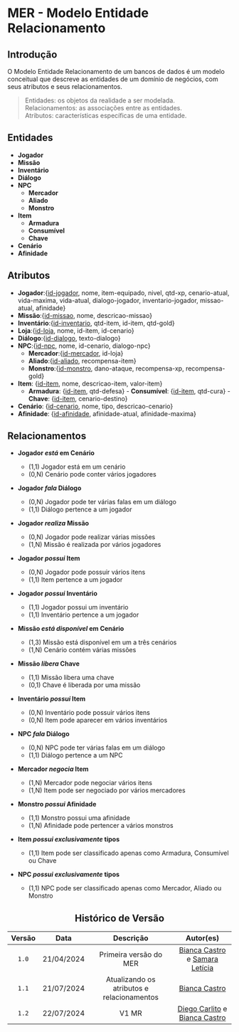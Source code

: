 # MER - Modelo Entidade Relacionamento

## Introdução

O Modelo Entidade Relacionamento de um bancos de dados é um modelo conceitual que descreve as entidades de um domínio de negócios, com seus atributos e seus relacionamentos.

> Entidades: os objetos da realidade a ser modelada.<br>
> Relacionamentos: as associações entre as entidades.<br>
> Atributos: características específicas de uma entidade.<br>


## Entidades

- **Jogador**
- **Missão**
- **Inventário**
- **Diálogo**
- **NPC**
    - **Mercador**
    - **Aliado**
    - **Monstro**
- **Item**
     - **Armadura**
     - **Consumível**
    - **Chave**
- **Cenário**
- **Afinidade**

## Atributos

- **Jogador**:{<ins>id-jogador</ins>, nome, item-equipado, nivel, qtd-xp, cenario-atual, vida-maxima, vida-atual, dialogo-jogador, inventario-jogador, missao-atual, afinidade}
- **Missão**:{<ins>id-missao</ins>, nome, descricao-missao}
- **Inventário**:{<ins>id-inventario</ins>, qtd-item, id-item, qtd-gold}
- **Loja**:{<ins>id-loja</ins>, nome, id-item, id-cenario}
- **Diálogo**:{<ins>id-dialogo</ins>, texto-dialogo}
- **NPC**:{<ins>id-npc</ins>, nome, id-cenario, dialogo-npc}
     - **Mercador**:{<ins>id-mercador</ins>, id-loja}
     - **Aliado**:{<ins>id-aliado</ins>, recompensa-item}
     - **Monstro**:{<ins>id-monstro</ins>, dano-ataque, recompensa-xp, recompensa-gold}
- **Item**: {<ins>id-item</ins>, nome, descricao-item, valor-item}
     - **Armadura**: {<ins>id-item</ins>, qtd-defesa}
      - **Consumível**: {<ins>id-item</ins>, qtd-cura}
      - **Chave**: {<ins>id-item</ins>, cenario-destino}
- **Cenário**: {<ins>id-cenario</ins>, nome, tipo, descricao-cenario}
- **Afinidade**: {<ins>id-afinidade</ins>, afinidade-atual, afinidade-maxima}

## Relacionamentos

- **Jogador _está_ em Cenário**
  - (1,1) Jogador está em um cenário
  - (0,N) Cenário pode conter vários jogadores

- **Jogador _fala_ Diálogo**
  - (0,N) Jogador pode ter várias falas em um diálogo
  - (1,1) Diálogo pertence a um jogador

- **Jogador _realiza_ Missão**
  - (0,N) Jogador pode realizar várias missões
  - (1,N) Missão é realizada por vários jogadores

- **Jogador _possui_ Item**
  - (0,N) Jogador pode possuir vários itens
  - (1,1) Item pertence a um jogador

- **Jogador _possui_ Inventário**
  - (1,1) Jogador possui um inventário
  - (1,1) Inventário pertence a um jogador

- **Missão _está disponível_ em Cenário**
  - (1,3) Missão está disponível em um a três cenários
  - (1,N) Cenário contém várias missões

- **Missão _libera_ Chave**
  - (1,1) Missão libera uma chave
  - (0,1) Chave é liberada por uma missão

- **Inventário _possui_ Item**
  - (0,N) Inventário pode possuir vários itens
  - (0,N) Item pode aparecer em vários inventários

- **NPC _fala_ Diálogo**
  - (0,N) NPC pode ter várias falas em um diálogo
  - (1,1) Diálogo pertence a um NPC

- **Mercador _negocia_ Item**
  - (1,N) Mercador pode negociar vários itens
  - (1,N) Item pode ser negociado por vários mercadores

- **Monstro _possui_ Afinidade**
  - (1,1) Monstro possui uma afinidade
  - (1,N) Afinidade pode pertencer a vários monstros

- **Item _possui exclusivamente_ tipos**
  - (1,1) Item pode ser classificado apenas como Armadura, Consumível ou Chave

- **NPC _possui exclusivamente_ tipos**
  - (1,1) NPC pode ser classificado apenas como Mercador, Aliado ou Monstro

<center>

## Histórico de Versão
| Versão | Data | Descrição | Autor(es) |
| :-: | :-: | :-: | :-: | 
| `1.0`  | 21/04/2024 | Primeira versão  do MER  | [Bianca Castro](https://github.com/BiancaPatrocinio7) e [Samara Letícia](https://github.com/samarawwleticia) |       
| `1.1`  | 21/07/2024 | Atualizando os atributos e relacionamentos | [Bianca Castro](https://github.com/BiancaPatrocinio7)  |                                                              
| `1.2`  | 22/07/2024 | V1 MR       | [Diego Carlito](https://github.com/DiegoCarlito) e [Bianca Castro](https://github.com/BiancaPatrocinio7)|         
</center>